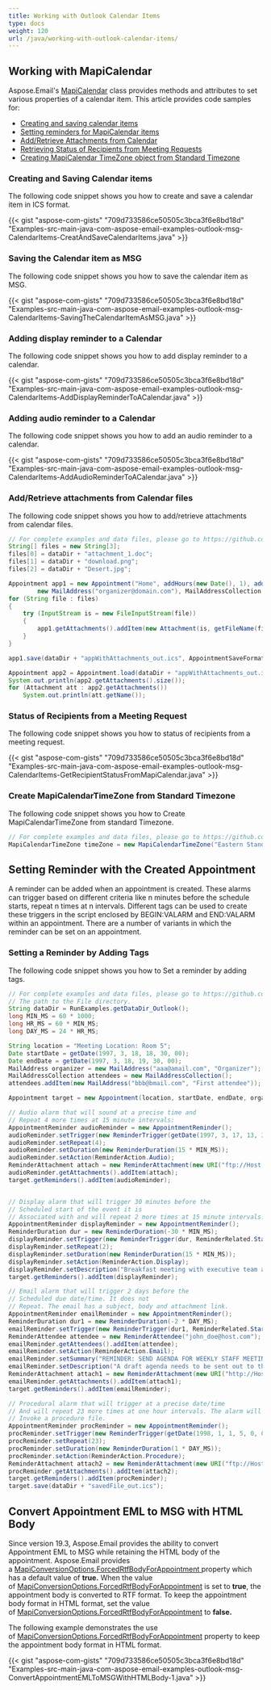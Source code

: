 ```yaml
---
title: Working with Outlook Calendar Items
type: docs
weight: 120
url: /java/working-with-outlook-calendar-items/
---
```


## **Working with MapiCalendar**
Aspose.Email's [MapiCalendar](https://apireference.aspose.com/java/email/com.aspose.email/MapiCalendar) class provides methods and attributes to set various properties of a calendar item. This article provides code samples for:

- [Creating and saving calendar items](#creating-and-saving-calendar-items)
- [Setting reminders for MapiCalendar items](#adding-display-reminder-to-a-calendar)
- [Add/Retrieve Attachments from Calendar](#addretrieve-attachments-from-calendar-files)
- [Retrieving Status of Recipients from Meeting Requests](#status-of-recipients-from-a-meeting-request)
- [Creating MapiCalendar TimeZone object from Standard Timezone](#create-mapicalendartimezone-from-standard-timezone)
### **Creating and Saving Calendar items**
The following code snippet shows you how to create and save a calendar item in ICS format.



{{< gist "aspose-com-gists" "709d733586ce50505c3bca3f6e8bd18d" "Examples-src-main-java-com-aspose-email-examples-outlook-msg-CalendarItems-CreatAndSaveCalendarItems.java" >}}
### **Saving the Calendar item as MSG**
The following code snippet shows you how to save the calendar item as MSG.



{{< gist "aspose-com-gists" "709d733586ce50505c3bca3f6e8bd18d" "Examples-src-main-java-com-aspose-email-examples-outlook-msg-CalendarItems-SavingTheCalendarItemAsMSG.java" >}}
### **Adding display reminder to a Calendar**
The following code snippet shows you how to add display reminder to a calendar.



{{< gist "aspose-com-gists" "709d733586ce50505c3bca3f6e8bd18d" "Examples-src-main-java-com-aspose-email-examples-outlook-msg-CalendarItems-AddDisplayReminderToACalendar.java" >}}
### **Adding audio reminder to a Calendar**
The following code snippet shows you how to add an audio reminder to a calendar.



{{< gist "aspose-com-gists" "709d733586ce50505c3bca3f6e8bd18d" "Examples-src-main-java-com-aspose-email-examples-outlook-msg-CalendarItems-AddAudioReminderToACalendar.java" >}}
### **Add/Retrieve attachments from Calendar files**
The following code snippet shows you how to add/retrieve attachments from calendar files.



~~~Java
// For complete examples and data files, please go to https://github.com/aspose-email/Aspose.Email-for-Java
String[] files = new String[3];
files[0] = dataDir + "attachment_1.doc";
files[1] = dataDir + "download.png";
files[2] = dataDir + "Desert.jpg";

Appointment app1 = new Appointment("Home", addHours(new Date(), 1), addHours(new Date(), 1), 
        new MailAddress("organizer@domain.com"), MailAddressCollection.to_MailAddressCollection("attendee@gmail.com"));
for (String file : files)
{
    try (InputStream is = new FileInputStream(file))
    {
        app1.getAttachments().addItem(new Attachment(is, getFileName(file)));
    }
}

app1.save(dataDir + "appWithAttachments_out.ics", AppointmentSaveFormat.Ics);

Appointment app2 = Appointment.load(dataDir + "appWithAttachments_out.ics");
System.out.println(app2.getAttachments().size());
for (Attachment att : app2.getAttachments())
    System.out.println(att.getName());
~~~
### **Status of Recipients from a Meeting Request**
The following code snippet shows you how to status of recipients from a meeting request.



{{< gist "aspose-com-gists" "709d733586ce50505c3bca3f6e8bd18d" "Examples-src-main-java-com-aspose-email-examples-outlook-msg-CalendarItems-GetRecipientStatusFromMapiCalendar.java" >}}
### **Create MapiCalendarTimeZone from Standard Timezone**
The following code snippet shows you how to Create MapiCalendarTimeZone from standard Timezone.



~~~Java
// For complete examples and data files, please go to https://github.com/aspose-email/Aspose.Email-for-Java
MapiCalendarTimeZone timeZone = new MapiCalendarTimeZone("Eastern Standard Time");
~~~
## **Setting Reminder with the Created Appointment**
A reminder can be added when an appointment is created. These alarms can trigger based on different criteria like n minutes before the schedule starts, repeat n times at n intervals. Different tags can be used to create these triggers in the script enclosed by BEGIN:VALARM and END:VALARM within an appointment. There are a number of variants in which the reminder can be set on an appointment.
### **Setting a Reminder by Adding Tags**
The following code snippet shows you how to Set a reminder by adding tags.



~~~Java
// For complete examples and data files, please go to https://github.com/aspose-email/Aspose.Email-for-Java
// The path to the File directory.
String dataDir = RunExamples.getDataDir_Outlook();
long MIN_MS = 60 * 1000;
long HR_MS = 60 * MIN_MS;
long DAY_MS = 24 * HR_MS;

String location = "Meeting Location: Room 5";
Date startDate = getDate(1997, 3, 18, 18, 30, 00);
Date endDate = getDate(1997, 3, 18, 19, 30, 00);
MailAddress organizer = new MailAddress("aaa@amail.com", "Organizer");
MailAddressCollection attendees = new MailAddressCollection();
attendees.addItem(new MailAddress("bbb@bmail.com", "First attendee"));

Appointment target = new Appointment(location, startDate, endDate, organizer, attendees);

// Audio alarm that will sound at a precise time and
// Repeat 4 more times at 15 minute intervals:
AppointmentReminder audioReminder = new AppointmentReminder();
audioReminder.setTrigger(new ReminderTrigger(getDate(1997, 3, 17, 13, 30, 0)));
audioReminder.setRepeat(4);
audioReminder.setDuration(new ReminderDuration(15 * MIN_MS));
audioReminder.setAction(ReminderAction.Audio);
ReminderAttachment attach = new ReminderAttachment(new URI("ftp://Host.com/pub/sounds/bell-01.aud"));
audioReminder.getAttachments().addItem(attach);
target.getReminders().addItem(audioReminder);


// Display alarm that will trigger 30 minutes before the
// Scheduled start of the event it is
// Associated with and will repeat 2 more times at 15 minute intervals:
AppointmentReminder displayReminder = new AppointmentReminder();
ReminderDuration dur = new ReminderDuration(-30 * MIN_MS);
displayReminder.setTrigger(new ReminderTrigger(dur, ReminderRelated.Start));
displayReminder.setRepeat(2);
displayReminder.setDuration(new ReminderDuration(15 * MIN_MS));
displayReminder.setAction(ReminderAction.Display);
displayReminder.setDescription("Breakfast meeting with executive team at 8:30 AM EST");
target.getReminders().addItem(displayReminder);

// Email alarm that will trigger 2 days before the
// Scheduled due date/time. It does not
// Repeat. The email has a subject, body and attachment link.
AppointmentReminder emailReminder = new AppointmentReminder();
ReminderDuration dur1 = new ReminderDuration(-2 * DAY_MS);
emailReminder.setTrigger(new ReminderTrigger(dur1, ReminderRelated.Start));
ReminderAttendee attendee = new ReminderAttendee("john_doe@host.com");
emailReminder.getAttendees().addItem(attendee);
emailReminder.setAction(ReminderAction.Email);
emailReminder.setSummary("REMINDER: SEND AGENDA FOR WEEKLY STAFF MEETING");
emailReminder.setDescription("A draft agenda needs to be sent out to the attendees to the weekly managers meeting (MGR-LIST). Attached is a pointer the document template for the agenda file.");
ReminderAttachment attach1 = new ReminderAttachment(new URI("http://Host.com/templates/agenda.doc"));
emailReminder.getAttachments().addItem(attach1);
target.getReminders().addItem(emailReminder);

// Procedural alarm that will trigger at a precise date/time
// And will repeat 23 more times at one hour intervals. The alarm will
// Invoke a procedure file.
AppointmentReminder procReminder = new AppointmentReminder();
procReminder.setTrigger(new ReminderTrigger(getDate(1998, 1, 1, 5, 0, 0)));
procReminder.setRepeat(23);
procReminder.setDuration(new ReminderDuration(1 * DAY_MS));
procReminder.setAction(ReminderAction.Procedure);
ReminderAttachment attach2 = new ReminderAttachment(new URI("ftp://Host.com/novo-procs/felizano.exe"));
procReminder.getAttachments().addItem(attach2);
target.getReminders().addItem(procReminder);
target.save(dataDir + "savedFile_out.ics");
~~~
## **Convert Appointment EML to MSG with HTML Body**
Since version 19.3, Aspose.Email provides the ability to convert Appointment EML to MSG while retaining the HTML body of the appointment. Aspose.Email provides a [MapiConversionOptions.ForcedRtfBodyForAppointment](https://apireference.aspose.com/java/email/com.aspose.email/MapiConversionOptions#setForcedRtfBodyForAppointment\(boolean\))[ ](https://apireference.aspose.com/net/email/aspose.email.mapi/mapiconversionoptions/properties/forcedrtfbodyforappointment)property which has a default value of **true.** When the value of [MapiConversionOptions.ForcedRtfBodyForAppointment](https://apireference.aspose.com/java/email/com.aspose.email/MapiConversionOptions#setForcedRtfBodyForAppointment\(boolean\)) is set to **true**, the appointment body is converted to RTF format. To keep the appointment body format in HTML format, set the value of [MapiConversionOptions.ForcedRtfBodyForAppointment](https://apireference.aspose.com/java/email/com.aspose.email/MapiConversionOptions#setForcedRtfBodyForAppointment\(boolean\)) to **false.**

The following example demonstrates the use of [MapiConversionOptions.ForcedRtfBodyForAppointment](https://apireference.aspose.com/java/email/com.aspose.email/MapiConversionOptions#setForcedRtfBodyForAppointment\(boolean\)) property to keep the appointment body format in HTML format.



{{< gist "aspose-com-gists" "709d733586ce50505c3bca3f6e8bd18d" "Examples-src-main-java-com-aspose-email-examples-outlook-msg-ConvertAppointmentEMLToMSGWithHTMLBody-1.java" >}}
